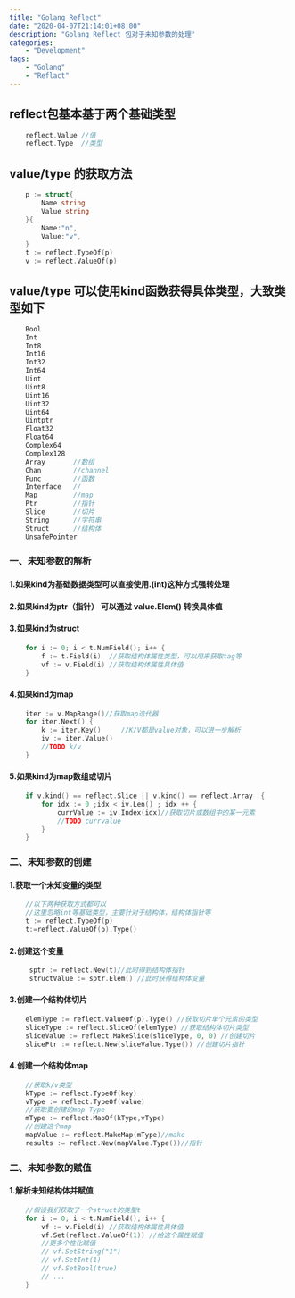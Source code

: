 ```yaml
---
title: "Golang Reflect"
date: "2020-04-07T21:14:01+08:00"
description: "Golang Reflect 包对于未知参数的处理"
categories:
    - "Development"
tags:
    - "Golang"
    - "Reflact"
---
```



## reflect包基本基于两个基础类型
```go
    reflect.Value //值
    reflect.Type  //类型
```
   
## value/type 的获取方法
```go
    p := struct{
        Name string
        Value string
    }{
        Name:"n",
        Value:"v",
    }
    t := reflect.TypeOf(p)   
    v := reflect.ValueOf(p)
```

## value/type 可以使用kind函数获得具体类型，大致类型如下

```go
    Bool
    Int
    Int8
    Int16
    Int32
    Int64
    Uint
    Uint8
    Uint16
    Uint32
    Uint64
    Uintptr
    Float32
    Float64
    Complex64
    Complex128
    Array       //数组
    Chan        //channel
    Func        //函数
    Interface   //
    Map         //map
    Ptr         //指针
    Slice       //切片
    String      //字符串
    Struct      //结构体
    UnsafePointer
```

### 一、未知参数的解析
#### 1.如果kind为基础数据类型可以直接使用.(int)这种方式强转处理
#### 2.如果kind为ptr（指针） 可以通过 value.Elem() 转换具体值
#### 3.如果kind为struct 
```go
    for i := 0; i < t.NumField(); i++ {
        f := t.Field(i)  //获取结构体属性类型，可以用来获取tag等
        vf := v.Field(i) //获取结构体属性具体值
    }
```
#### 4.如果kind为map
```go
    iter := v.MapRange()//获取map迭代器
    for iter.Next() {
        k := iter.Key()     //K/V都是value对象，可以进一步解析
        iv := iter.Value()
        //TODO k/v
    }
```
#### 5.如果kind为map数组或切片
```go
    if v.kind() == reflect.Slice || v.kind() == reflect.Array  {
        for idx := 0 ;idx < iv.Len() ; idx ++ {
            currValue := iv.Index(idx)//获取切片或数组中的某一元素
            //TODO currvalue
        }
    }
```

### 二、未知参数的创建
#### 1.获取一个未知变量的类型
```go
    //以下两种获取方式都可以
    //这里忽略int等基础类型，主要针对于结构体，结构体指针等
    t := reflect.TypeOf(p)
    t:=reflect.ValueOf(p).Type()
```
#### 2.创建这个变量
```go
     sptr := reflect.New(t)//此时得到结构体指针
     structValue := sptr.Elem() //此时获得结构体变量
```

#### 3.创建一个结构体切片
```go
    elemType := reflect.ValueOf(p).Type() //获取切片单个元素的类型
    sliceType := reflect.SliceOf(elemType) //获取结构体切片类型
    sliceValue := reflect.MakeSlice(sliceType, 0, 0) //创建切片
    slicePtr := reflect.New(sliceValue.Type()) //创建切片指针
```
#### 4.创建一个结构体map 
```go
    //获取k/v类型
    kType := reflect.TypeOf(key)
    vType := reflect.TypeOf(value)
    //获取要创建的map Type
    mType := reflect.MapOf(kType,vType)
    //创建这个map
    mapValue := reflect.MakeMap(mType)//make
    results := reflect.New(mapValue.Type())//指针
```

### 二、未知参数的赋值
#### 1.解析未知结构体并赋值
```go
    //假设我们获取了一个struct的类型t
    for i := 0; i < t.NumField(); i++ {
        vf := v.Field(i) //获取结构体属性具体值
        vf.Set(reflect.ValueOf(1)) //给这个属性赋值
        //更多个性化赋值
        // vf.SetString("1") 
        // vf.SetInt(1)
        // vf.SetBool(true)
        // ...
    }
```

